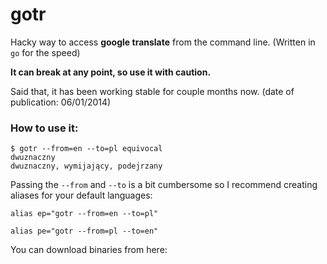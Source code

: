 # gotr

Hacky way to access **google translate** from the command line.  (Written in `go` for the speed)

**It can break at any point, so use it with caution.**

Said that, it has been working stable for couple months now. (date of publication: 06/01/2014)

### How to use it:

```
$ gotr --from=en --to=pl equivocal
dwuznaczny
dwuznaczny, wymijający, podejrzany
```

Passing the `--from` and `--to` is a bit cumbersome so I recommend creating aliases for your default languages:

`alias ep="gotr --from=en --to=pl"`

`alias pe="gotr --from=pl --to=en"`

You can download binaries from here: <link>

